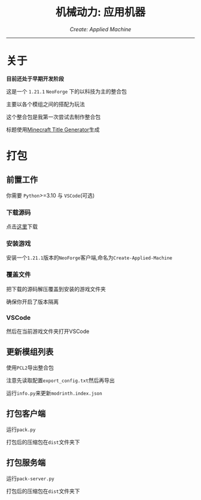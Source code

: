 <div align = "center" >
    <h1>机械动力: 应用机器</h1>
    <i>Create: Applied Machine</i>
    <hr>
</div>

# 关于

**目前还处于早期开发阶段**

这是一个 `1.21.1` `NeoForge` 下的以科技为主的整合包

主要以各个模组之间的搭配为玩法

这个整合包是我第一次尝试去制作整合包

标题使用[Minecraft Title Generator](https://github.com/ewanhowell5195/MinecraftTitleGenerator)生成

# 打包

## 前置工作

你需要 `Python`>=3.10 与 `VSCode`(可选)

### 下载源码

点击[这里](https://github.com/cueavyqwp/Create-Applied-Machine/archive/refs/heads/main.zip)下载

### 安装游戏

安装一个`1.21.1`版本的`NeoForge`客户端,命名为`Create-Applied-Machine`

### 覆盖文件

把下载的源码解压覆盖到安装的游戏文件夹

确保你开启了版本隔离

### VSCode

然后在当前游戏文件夹打开VSCode

## 更新模组列表

使用`PCL2`导出整合包

注意先读取配置`export_config.txt`然后再导出

运行`info.py`来更新`modrinth.index.json`

## 打包客户端

运行`pack.py`

打包后的压缩包在`dist`文件夹下

## 打包服务端

运行`pack-server.py`

打包后的压缩包在`dist`文件夹下
